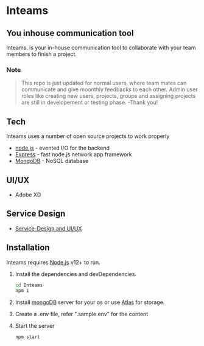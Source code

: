 # Inteams
## You inhouse communication tool

Inteams. is your in-house communication tool to collaborate with your team members to finish a project.

### Note
> This repo is just updated for normal users,
> where team mates can communicate and give moonthly
> feedbacks to each other. Admin user roles
> like creating new users, projects, groups and assigning
> projects are still in developement or testing phase.
> -Thank you!

## Tech
Inteams uses a number of open source projects to work properly
- [node.js](http://nodejs.org/) - evented I/O for the backend
- [Express](http://expressjs.com/) - fast node.js network app framework
- [MongoDB](https://www.mongodb.com/) - NoSQL database

## UI/UX
 - Adobe XD
    


## Service Design
- [Service-Design and UI/UX]() 


## Installation

Inteams requires [Node.js](https://nodejs.org/) v12+ to run.

1. Install the dependencies and devDependencies.

    ```sh
    cd Inteams
    npm i
    ```

2. Install [mongoDB](https://www.mongodb.com/) server for your os or use [Atlas](https://cloud.mongodb.com/) for storage. 
3. Create a .env file, refer ".sample.env" for the content
4. Start the server 
    ```sh
    npm start
    ```

